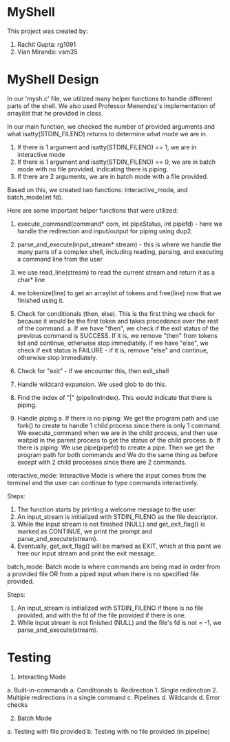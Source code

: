 # MyShell

This project was created by:

1. Rachit Gupta: rg1091
2. Vian Miranda: vsm35

# MyShell Design

In our 'mysh.c' file, we utilized many helper functions to handle different parts of the shell. We also used Professor Menendez's implementation of arraylist that he provided in class.

In our main function, we checked the number of provided arguments and what isatty(STDIN_FILENO) returns to determine what mode we are in.
  1. If there is 1 argument and isatty(STDIN_FILENO) == 1, we are in interactive mode
  2. If there is 1 argument and isatty(STDIN_FILENO) == 0, we are in batch mode with no file provided, indicating there is piping.
  3. If there are 2 arguments, we are in batch mode with a file provided.


Based on this, we created two functions: interactive_mode, and batch_mode(int fd).

Here are some important helper functions that were utilized:

1. execute_command(command* com, int pipeStatus, int pipefd) - here we handle the redirection and input/output for piping using dup2.

2. parse_and_execute(input_stream* stream) - this is where we handle the many parts of a complex shell, including reading, parsing, and executing a command line from the user 
  1. we use read_line(stream) to read the current stream and return it as a char* line
  2. we tokenize(line) to get an arraylist of tokens and free(line) now that we finished using it.
  3. Check for conditionals (then, else). This is the first thing we check for because it would be the first token and takes precedence over the rest of the command.
    a. If we have "then", we check if the exit status of the previous command is SUCCESS. If it is, we remove "then" from tokens list and continue, otherwise stop immediately. If we have "else", we check if exit status is FAILURE - if it is, remove "else" and continue, otherwise stop immediately.
  4. Check for "exit" - if we encounter this, then exit_shell
  5. Handle wildcard expansion. We used glob to do this.
  6. Find the index of "|" (pipelineIndex). This would indicate that there is piping.
  7. Handle piping
    a. If there is no piping:
     We get the program path and use fork() to create to handle 1 child process since there is only 1 command. We execute_command when we are in the child process, and then use waitpid in the parent process to get the status of the child process. 
    b. If there is piping:
      We use pipe(pipefd) to create a pipe. Then we get the program path for both commands and We do the same thing as before except with 2 child processes since there are 2 commands.
  
    


interactive_mode:
  Interactive Mode is where the input comes from the terminal and the user can continue to type commands interactively.
  
  Steps:
  1. The function starts by printing a welcome message to the user. 
  2. An input_stream is initialized with STDIN_FILENO as the file descriptor.
  3. While the input stream is not finished (NULL) and get_exit_flag() is marked as CONTINUE, we print the prompt and parse_and_execute(stream).
  4. Eventually, get_exit_flag() will be marked as EXIT, which at this point we free our input stream and print the exit message.


batch_mode:
  Batch mode is where commands are being read in order from a provided file OR from a piped input when there is no specified file provided.

  Steps:
  1. An input_stream is initialized with STDIN_FILENO if there is no file provided, and with the fd of the file provided if there is one.
  2. While input stream is not finished (NULL) and the file's fd is not = -1, we parse_and_execute(stream). 

# Testing

1. Interacting Mode

  a. Built-in-commands
  a. Conditionals
  b. Redirection
    1. Single redirection
    2. Multiple redirections in a single command
  c. Pipelines
  d. Wildcards
  d. Error checks

2. Batch Mode
  
  a. Testing with file provided
  b. Testing with no file provided (in pipeline)
